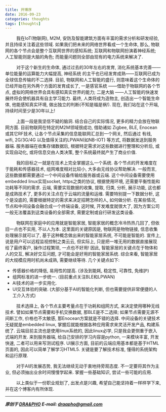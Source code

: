 ```yaml
---
title: 开博序
date: 2016-09-23
categories: thoughts
tags: [thoughts]
---
```



&emsp; &emsp; 我在IoT(物联网), M2M, 安防及智能建筑方面有丰富的需求分析和研发经验, 并且持续关注着这些领域. 如果我们把未来的网络世界看成一个生命体, 那么, 物联网的各个节点会是整个互联网世界的感知系统; 互联网和物联网扮演着神经系统; 人工智能则是大脑的角色; 而能量问题则全部由现有的电力系统来解决了.


&emsp; &emsp; 对于这个新生的生命体, 通过过去的30年左右的发育, 消化系统基本完善——单位能量的运算能力大幅提高, 神经系统 的主干也已经发育成熟——互联网已成为全球信息传输的不二选择. 目前, 物联网和人工智能的盛行, 则意味着这个生命体的已经开始在另外两个方面的发育成长了, 一是感官系统 ——借助于物联网的各个节点, 虚拟的网络世界会具有感知真实世界的能力; 二是大脑 ——人工智能的快速发展终将会使机器具有自主学习能力. 最终, 人类将成为造物主, 创造出一个智能生命体, 他能感知真实环境, 做出独立的判断(不知是福是祸!). 现在, 我们站在这个开端, 持续时间至少是30年以上!


&emsp; &emsp; 上面一段是我坚信不疑的脑洞. 结合自己的实际情况, 更多的精力会放在物联网方面.
目前物联网在特定的M2M领域很成功, 借助诸如 Zigbee, BLE, Enocean 或其它RF技术, 让各个节点采集的信息能联网汇总到一个网关, 然后通过 有线, wifi, 2G/3G/4G 以及值得关注的LPWAN(如NB-IOT) 等方式, 将数据发送到服务器端. 服务器端在收集存储数据后, 根据特定需求对这些数据进行整理和分析后, 或实现自动化, 或将信息交由人类决策, 整个系统最终就产生了商业价值.


&emsp; &emsp; 我的目标之一就是在技术上完全掌握这么一个系统. 各个节点的开发难度在于能耗和传感器技术, 组网难度相对比较小, 大多由无线协议帮助解决.  一般而言, 这些数据都需要通过一个中间设备传输给服务器或云端. 这个中间设备需要使用embedded linux实现socket, https之类的协议, 根据使用环境, 还需要平衡性能和功耗等不同的需求. 云端, 需要实现数据的收集, 提取, 归类, 分析, 展示功能, 这也都是成熟技术了, 更多的关注点在于云端的流量和运维. 需要特别提一下数据分析, 这个是没底的, 需要根据特定的需求来决定招聘怎样的人, 如何做分析. 在某些情况, 节点和中间设备会融合成一个终端设备, 这时候, 开发难度就很大了, 因为方案公司一般无法覆盖到这类设备的全部需求, 需要定制或自行研发这类设备.


&emsp; &emsp; 物联网在家庭中的应用就是智能家居, 智能家居的概念冷冷热热几回了, 但依旧一点也不实用, 不以人为本. 这里面的关键原因是, 物联网是物物链接, 信息收集处理展示就可以了, 基于这种概念做出来的智能家居系统, 不可能是智能的. 宣传上, 说是用户可以远程监视控制之类云云, 但实际上, 只是把一堆无用的数据直接展现给了最终客户, 操作过程繁琐, 一点也不好用! 因此, 智能家居的关键点在于物体和人的交互, 解决好交互问题, 才可能会是好用的智能家居系统. 综合来看, 智能家居的大规模应用时机尚未成熟, 需要继续等待. 几个关键点如下:

- 传感器价格的降低, 易用性的提高. (涉及到能耗, 稳定性, 可靠性, 免维护)
- 组网标准的进一步统一. (目前重点关注BLE和LPWAN)
- AI技术的进一步实用化.
- UI交互体验的突破. (大部分基于AI的智能化判断, 但也需要提供非常便捷的人工介入方式)


&emsp; &emsp; 技术选择上, 各个节点主要考量点在于功耗和组网方式, 来决定使用哪种无线技术. 譬如如果节点需要和手机交换数据, 那BLE是不二选择; 如果节点需要无源不间断工作, 价格也不太敏感, 那Enocean方案就是不错的选择. 中间设备的关键技术无疑就是embedded linux, 掌握后就能根据各种应用需求来灵活开发产品, 构建系统了. 云端目前主流也是使用linux系统的, 因此linux必学, 只是我会更侧重于嵌入式端的开发. 来到服务器端, 给自己安排的学习内容是python, 一来模块丰富, 开发快速, 二者可以用来写测试程序. 
UI展示方面, 目前的云端应用基本都是基于HTML页面的, 因此可以简单了解学习HTML5. 关键是要了解技术标准, 懂得的系统架构和运行原理.


&emsp; &emsp; 对于AI的发展态势, 我无法继续无动于衷地持旁观态度. 不一定要将其作为主业, 但必须抽出业余时间慢慢学起来. 掌握一些基础知识, 尝试一些可能的应用.


&emsp; &emsp; 以上类似于一份职业规划了, 出发点是兴趣, 希望自己能坚持着一样样学下来, 并在这个博客内有所体现.


------------

***原创于 [DRA&PHO](https://draapho.github.io/) E-mail: draapho@gmail.com***